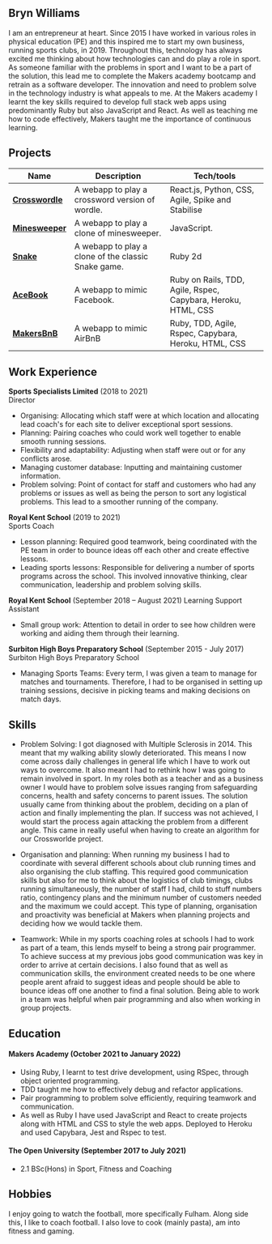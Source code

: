 ## Bryn Williams

I am an entrepreneur at heart. Since 2015 I have worked in various roles in physical education (PE) and this inspired me to start my own business, running sports clubs, in 2019. Throughout this, technology has always excited me thinking about how technologies can and do play a role in sport. As someone familiar with the problems in sport and I want to be a part of the solution, this lead me to complete the Makers academy bootcamp and retrain as a software developer. The innovation and need to problem solve in the technology industry is what appeals to me.
At the Makers academy I learnt the key skills required to develop full stack web apps using predominantly Ruby but also JavaScript and React. As well as teaching me how to code effectively, Makers taught me the importance of continuous learning. 

## Projects

| Name                         | Description                                         | Tech/tools        |
| ---------------------------- | --------------------------------------------------- | ----------------- |
| [**Crosswordle**](https://github.com/jessgordon/crosswordle)             | A webapp to play a crossword version of wordle.     | React.js, Python, CSS, Agile, Spike and Stabilise |
| [**Minesweeper**](https://github.com/bryn9696/minesweeper)              | A webapp to play a clone of minesweeper.            | JavaScript.       |
| [**Snake**](https://github.com/bryn9696/Snake-in-Ruby)                    | A webapp to play a clone of the classic Snake game. | Ruby 2d           |
| [**AceBook**](https://github.com/msc49/acebook-rails-template-simple)                  | A webapp to mimic Facebook.                         | Ruby on Rails, TDD, Agile, Rspec, Capybara, Heroku, HTML, CSS    |
| [**MakersBnB**](https://github.com/chris-clement/MakersBnB)                | A webapp to mimic AirBnB                            | Ruby, TDD, Agile, Rspec, Capybara, Heroku, HTML, CSS             |

## Work Experience

**Sports Specialists Limited** (2018 to 2021)  
Director

- Organising: Allocating which staff were at which location and allocating lead coach's for each site to deliver exceptional sport sessions.
- Planning: Pairing coaches who could work well together to enable smooth running sessions.
- Flexibility and adaptability: Adjusting when staff were out or for any conflicts arose.
- Managing customer database: Inputting and maintaining customer information.
- Problem solving: Point of contact for staff and customers who had any problems or issues as well as being the person to sort any logistical problems. This lead to a smoother running of the company.

**Royal Kent School** (2019 to 2021)  
Sports Coach

- Lesson planning: Required good teamwork, being coordinated with the PE team in order to bounce ideas off each other and create effective lessons.
- Leading sports lessons: Responsible for delivering a number of sports programs across the school. This involved innovative thinking, clear communication, leadership and problem solving skills.

**Royal Kent School** (September 2018 – August 2021)
Learning Support Assistant

- Small group work: Attention to detail in order to see how children were working and aiding them through their learning.

**Surbiton High Boys Preparatory School** (September 2015 - July 2017)
Surbiton High Boys Preparatory School

- Managing Sports Teams: Every term, I was given a team to manage for matches and tournaments. Therefore, I had to be organised in setting up training sessions, decisive in picking teams and making decisions on match days.

## Skills

- Problem Solving: I got diagnosed with Multiple Sclerosis in 2014. This meant that my walking ability slowly deteriorated. This means I now come across daily challenges in general life which I have to work out ways to overcome. It also meant I had to rethink how I was going to remain involved in sport. In my roles both as a teacher and as a business owner I would have to problem solve issues ranging from safeguarding concerns, health and safety concerns to parent issues. The solution usually came from thinking about the problem, deciding on a plan of action and finally implementing the plan. If success was not achieved, I would start the process again attacking the problem from a different angle. This came in really useful when having to create an algorithm for our Crossworlde project.

- Organisation and planning: When running my business I had to coordinate with several different schools about club running times and also organising the club staffing. This required good communication skills but also for me to think about the logistics of club timings, clubs running simultaneously, the number of staff I had, child to stuff numbers ratio, contingency plans and the minimum number of customers needed and the maximum we could accept. This type of planning, organisation and proactivity was beneficial at Makers when planning projects and deciding how we would tackle them.

- Teamwork: While in my sports coaching roles at schools I had to work as part of a team, this lends myself to being a strong pair programmer. To achieve success at my previous jobs good communication was key in order to arrive at certain decisions. I also found that as well as communication skills, the environment created needs to be one where people arent afraid to suggest ideas and people should be able to bounce ideas off one another to find a final solution. Being able to work in a team was helpful when pair programming and also when working in group projects.

## Education

#### Makers Academy (October 2021 to January 2022)
- Using Ruby, I learnt to test drive development, using RSpec, through object oriented programming.
- TDD taught me how to effectively debug and refactor applications.
- Pair programming to problem solve efficiently, requiring teamwork and communication.
- As well as Ruby I have used JavaScript and React to create projects along with HTML and CSS to style the web apps. Deployed to Heroku and used Capybara, Jest and Rspec to test.

#### The Open University (September 2017 to July 2021)

- 2.1 BSc(Hons) in Sport, Fitness and Coaching 

## Hobbies

I enjoy going to watch the football, more specifically Fulham. Along side this, I like to coach football.  I also love to cook (mainly pasta), am into fitness and gaming.
